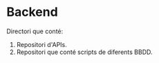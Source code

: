 # Backend

Directori que conté:
  
  1. Repositori  d'APIs.
  2. Repositori que conté scripts de diferents BBDD.
